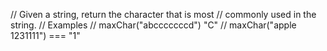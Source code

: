 // Given a string, return the character that is most
// commonly used in the string.
// Examples
// maxChar("abcccccccd") "C"
// maxChar("apple 1231111") === "1"
